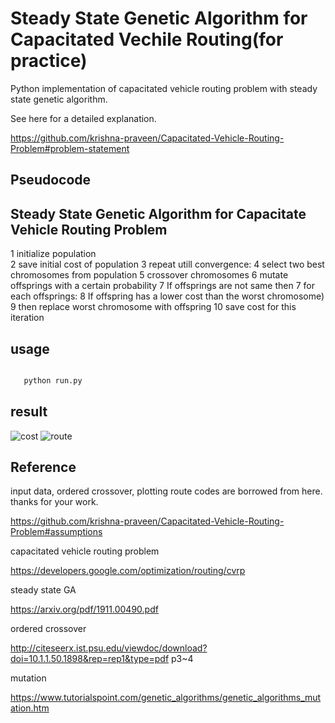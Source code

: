 # Steady State Genetic Algorithm for Capacitated Vechile Routing(for practice)

Python implementation of capacitated vehicle routing problem with steady state genetic algorithm.

See here for a detailed explanation.

https://github.com/krishna-praveen/Capacitated-Vehicle-Routing-Problem#problem-statement

## Pseudocode

Steady State Genetic Algorithm for Capacitate Vehicle Routing Problem
----------------------------------------------------------------------
1 initialize population<br>
2 save initial cost of population
3 repeat utill convergence:
4   select two best chromosomes from population 
5   crossover chromosomes 
6   mutate offsprings with a certain probability
7   If offsprings are not same then 
7     for each offsprings:
8       If offspring has a lower cost than the worst chromosome) 
9         then replace worst chromosome with offspring
10  save cost for this iteration

## usage


 ```bash
 
    python run.py

 ```

## result

![cost](https://user-images.githubusercontent.com/28619620/145239898-183a54d1-6fa5-41be-927e-79329d87895b.png)
![route](https://user-images.githubusercontent.com/28619620/145239929-1c85429b-43a6-4d2c-9f87-0bdf2e1ddee6.png)


## Reference
input data, ordered crossover, plotting route codes are borrowed from here. thanks for your work.

https://github.com/krishna-praveen/Capacitated-Vehicle-Routing-Problem#assumptions

capacitated vehicle routing problem

https://developers.google.com/optimization/routing/cvrp

steady state GA

https://arxiv.org/pdf/1911.00490.pdf

ordered crossover

http://citeseerx.ist.psu.edu/viewdoc/download?doi=10.1.1.50.1898&rep=rep1&type=pdf p3~4

mutation

https://www.tutorialspoint.com/genetic_algorithms/genetic_algorithms_mutation.htm

